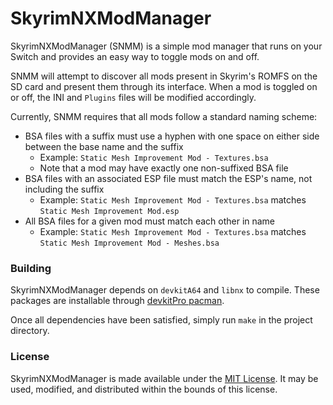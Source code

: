 # SkyrimNXModManager

SkyrimNXModManager (SNMM) is a simple mod manager that runs on your Switch and provides an easy way to toggle mods on
and off.

SNMM will attempt to discover all mods present in Skyrim's ROMFS on the SD card and present them through its interface.
When a mod is toggled on or off, the INI and `Plugins` files will be modified accordingly.

Currently, SNMM requires that all mods follow a standard naming scheme:

- BSA files with a suffix must use a hyphen with one space on either side between the base name and the suffix
  - Example: `Static Mesh Improvement Mod - Textures.bsa`
  - Note that a mod may have exactly one non-suffixed BSA file
- BSA files with an associated ESP file must match the ESP's name, not including the suffix
  - Example: `Static Mesh Improvement Mod - Textures.bsa` matches `Static Mesh Improvement Mod.esp`
- All BSA files for a given mod must match each other in name
  - Example: `Static Mesh Improvement Mod - Textures.bsa` matches `Static Mesh Improvement Mod - Meshes.bsa`

### Building

SkyrimNXModManager depends on `devkitA64` and `libnx` to compile. These packages are installable through
[devkitPro pacman](https://devkitpro.org/wiki/devkitPro_pacman).

Once all dependencies have been satisfied, simply run `make` in the project directory.

### License

SkyrimNXModManager is made available under the
[MIT License](https://github.com/caseif/SkyrimNXModManager/blob/master/LICENSE). It may be used, modified, and
distributed within the bounds of this license.

